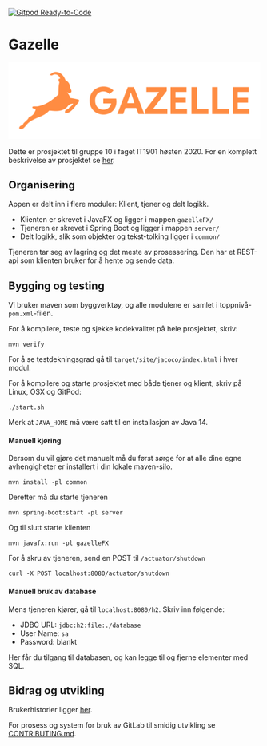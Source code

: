 [![Gitpod Ready-to-Code](https://img.shields.io/badge/Gitpod-Ready--to--Code-blue?logo=gitpod)](https://gitpod.idi.ntnu.no/#https://gitlab.stud.idi.ntnu.no/it1901/groups-2020/gr2010/gr2010) 

# Gazelle

![Gazelle logo](/assets/logo.svg)

Dette er prosjektet til gruppe 10 i faget IT1901 høsten 2020.
For en komplett beskrivelse av prosjektet se [her](gazelleFX/README.md).

## Organisering
Appen er delt inn i flere moduler: Klient, tjener og delt logikk.
 - Klienten er skrevet i JavaFX og ligger i mappen `gazelleFX/`
 - Tjeneren er skrevet i Spring Boot og ligger i mappen `server/`
 - Delt logikk, slik som objekter og tekst-tolking ligger i `common/`

Tjeneren tar seg av lagring og det meste av prosessering.
Den har et REST-api som klienten bruker for å hente og sende data.

## Bygging og testing
Vi bruker maven som byggverktøy, og alle modulene er samlet i toppnivå-`pom.xml`-filen.

For å kompilere, teste og sjekke kodekvalitet på hele prosjektet, skriv:
```
mvn verify
```
For å se testdekningsgrad gå til ```target/site/jacoco/index.html``` i hver modul.

For å kompilere og starte prosjektet med både tjener og klient, skriv på Linux, OSX og GitPod:
```
./start.sh
```
Merk at `JAVA_HOME` må være satt til en installasjon av Java 14.

#### Manuell kjøring
Dersom du vil gjøre det manuelt må du først sørge for at alle dine egne avhengigheter er installert
i din lokale maven-silo.
```
mvn install -pl common
```
Deretter må du starte tjeneren
```
mvn spring-boot:start -pl server
```
Og til slutt starte klienten
```
mvn javafx:run -pl gazelleFX
```
For å skru av tjeneren, send en POST til `/actuator/shutdown`
```
curl -X POST localhost:8080/actuator/shutdown
```

#### Manuell bruk av database
Mens tjeneren kjører, gå til `localhost:8080/h2`. Skriv inn følgende:
 - JDBC URL: `jdbc:h2:file:./database`
 - User Name: `sa`
 - Password: blankt

Her får du tilgang til databasen, og kan legge til og fjerne elementer med SQL.
 
## Bidrag og utvikling

Brukerhistorier ligger [her](/brukerhistorier/brukerhistorier.md).

For prosess og system for bruk av GitLab til smidig utvikling se [CONTRIBUTING.md](/CONTRIBUTING.md).